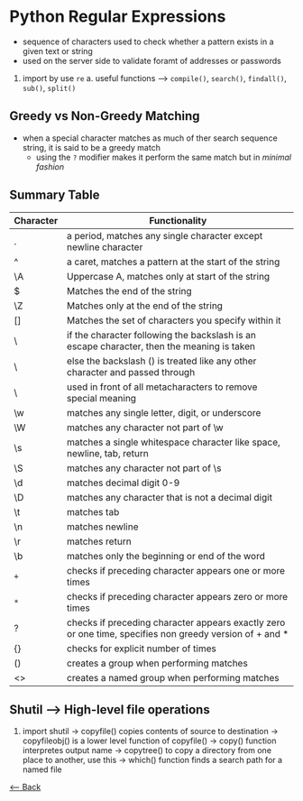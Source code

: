 # Python Regular Expressions
- sequence of characters used to check whether a pattern exists in a given text or string
- used on the server side to validate foramt of addresses or passwords

1. import by use `re`
    a. useful functions --> `compile()`, `search()`, `findall()`, `sub()`, `split()`
## Greedy vs Non-Greedy Matching
- when a special character matches as much of ther search sequence string, it is said to be a greedy match
    - using the `?` modifier makes it perform the same match but in *minimal fashion*

## Summary Table
Character | Functionality
-----|-----
. | a period, matches any single character except newline character
^ | a caret, matches a pattern at the start of the string
\A | Uppercase A, matches only at start of the string
$ | Matches the end of the string
\Z | Matches only at the end of the string
[] | Matches the set of characters you specify within it
\ | if the character following the backslash is an escape character, then the meaning is taken
\ | else the backslash () is treated like any other character and passed through
\ | used in front of all metacharacters to remove special meaning
\w | matches any single letter, digit, or underscore
\W | matches any character not part of \w
\s | matches a single whitespace character like space, newline, tab, return
\S | matches any character not part of \s
\d | matches decimal digit 0-9
\D | matches any character that is not a decimal digit
\t | matches tab
\n | matches newline
\r | matches return
\b | matches only the beginning or end of the word
`+` | checks if preceding character appears one or more times
`*` | checks if preceding character appears zero or more times
? | checks if preceding character appears exactly zero or one time, specifies non greedy version of + and *
{} | checks for explicit number of times
() | creates a group when performing matches
<> | creates a named group when performing matches

## Shutil --> High-level file operations

1. import shutil
-> copyfile() copies contents of source to destination
-> copyfileobj() is a lower level function of copyfile()
-> copy() function interpretes output name
-> copytree() to copy a directory from one place to another, use this
-> which() function finds a search path for a named file

[<-- Back](README.md)